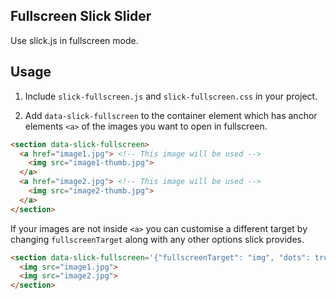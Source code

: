 Fullscreen Slick Slider
---

Use slick.js in fullscreen mode.

## Usage

1. Include `slick-fullscreen.js` and `slick-fullscreen.css` in your project.

2. Add `data-slick-fullscreen` to the container element which has anchor elements `<a>` of the images you want to open in fullscreen.

```html
<section data-slick-fullscreen>
  <a href="image1.jpg"> <!-- This image will be used -->
    <img src="image1-thumb.jpg">
  </a>
  <a href="image2.jpg"> <!-- This image will be used -->
    <img src="image2-thumb.jpg">
  </a>
</section>
```

If your images are not inside `<a>` you can customise a different target by changing `fullscreenTarget` along with any other options slick provides.

```html
<section data-slick-fullscreen='{"fullscreenTarget": "img", "dots": true, "centerMode": true, "centerPadding": "60px"}'>
  <img src="image1.jpg">
  <img src="image2.jpg">
</section>
```
